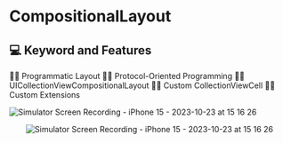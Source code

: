 # CompositionalLayout

## 💻 Keyword and Features

👩‍💻 Programmatic Layout
👩‍💻 Protocol-Oriented Programming
👩‍💻 UICollectionViewCompositionalLayout
👩‍💻 Custom CollectionViewCell
👩‍💻 Custom Extensions

![Simulator Screen Recording - iPhone 15 - 2023-10-23 at 15 16 26](https://github.com/munevverelifay/CompositionalLayout/assets/105984573/0c6c24d8-1121-420c-ba47-577392ca3ca7)


<p align="center">
  <img src="https://github.com/munevverelifay/CompositionalLayout/assets/105984573/0c6c24d8-1121-420c-ba47-577392ca3ca7" alt="Simulator Screen Recording - iPhone 15 - 2023-10-23 at 15 16 26">
</p>
